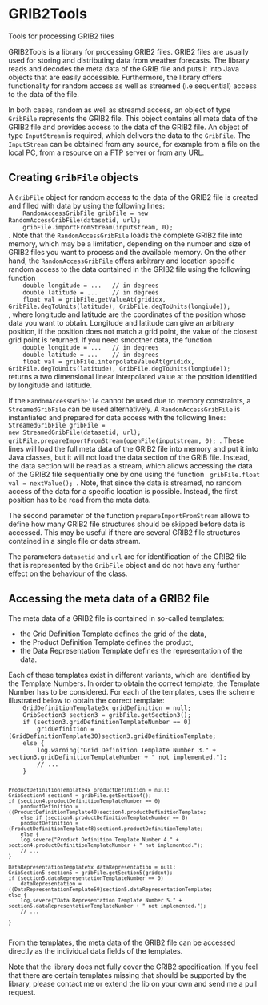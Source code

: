 # GRIB2Tools
Tools for processing GRIB2 files

GRIB2Tools is a library for processing GRIB2 files. GRIB2 files are usually used for storing and distributing data from weather forecasts. The library reads and decodes the meta data of the GRIB file and puts it into Java objects that are easily accessible. Furthermore, the library offers functionality for random access as well as streamed (i.e sequential) access to the data of the file.

In both cases, random as well as streamd access, an object of type <code>GribFile</code> represents the GRIB2 file. This object contains all meta data of the GRIB2 file and provides access to the data of the GRIB2 file. An object of type <code>InputStream</code> is required, which delivers the data to the <code>GribFile</code>. The <code>InputStream</code> can be obtained from any source, for example from a file on the local PC, from a resource on a FTP server or from any URL. 

<h2>Creating <code>GribFile</code> objects</h2>
A <code>GribFile</code> object for random access to the data of the GRIB2 file is created and filled with data by using the following lines: 
<code>		
    RandomAccessGribFile gribFile = new RandomAccessGribFile(datasetid, url);
    gribFile.importFromStream(inputstream, 0);
</code>.
Note that the <code>RandomAccessGribFile</code> loads the complete GRIB2 file into memory, which may be a limitation, depending on the number and size of GRIB2 files you want to process and the available memory. On the other hand, the <code>RandomAccessGribFile</code> offers arbitrary and location specific random access to the data contained in the GRIB2 file using the following function
<code>    
    double longitude = ...   // in degrees
    double latitude = ...    // in degrees
    float val = gribFile.getValueAt(grididx, GribFile.degToUnits(latitude), GribFile.degToUnits(longiude));
</code>,
where longitude and latitude are the coordinates of the position whose data you want to obtain. Longitude and latitude can give an arbitrary position, if the position does not match a grid point, the value of the closest grid point is returned. If you need smoother data, the function
<code>    
    double longitude = ...   // in degrees
    double latitude = ...    // in degrees
    float val = gribFile.interpolateValueAt(grididx, GribFile.degToUnits(latitude), GribFile.degToUnits(longiude));
</code>
returns a two dimensional linear interpolated value at the position identified by longitude and latitude.

If the <code>RandomAccessGribFile</code> cannot be used due to memory constraints, a <code>StreamedGribFile</code> can be used alternatively. A <code>RandomAccessGribFile</code> is instantiated and prepared for data access with the following lines:
<code>
	StreamedGribFile gribFile = new StreamedGribFile(datasetid, url);
	gribFile.prepareImportFromStream(openFile(inputstream, 0);
</code>.
These lines will load the full meta data of the GRIB2 file into memory and put it into Java classes, but it will not load the data section of the GRIB file. Instead, the data section will be read as a stream, which allows accessing the data of the GRIB2 file sequentially one by one using the function
<code>
    gribFile.float val = nextValue();
</code>.
Note, that since the data is streamed, no random access of the data for a specific location is possible. Instead, the first position has to be read from the meta data.

The second parameter of the function <code>prepareImportFromStream</code> allows to define how many GRIB2 file structures should be skipped before data is accessed. This may be useful if there are several GRIB2 file structures contained in a single file or data stream.

The parameters <code>datasetid</code> and <code>url</code> are for identification of the GRIB2 file that is represented by the <code>GribFile</code> object and do not have any further effect on the behaviour of the class.

<h2> Accessing the meta data of a GRIB2 file</h2>
The meta data of a GRIB2 file is contained in so-called templates:
<ul>
	<li>the Grid Definition Template defines the grid of the data,</li>
	<li>the Product Definition Template defines the product,</li>
	<li>the Data Representation Template defines the representation of the data.</li>
</ul>
Each of these templates exist in different variants, which are identified by the Template Numbers. In order to obtain the correct template, the Template Number has to be considered. For each of the templates, uses the scheme illustrated below to obtain the correct template:
<code>
	GridDefinitionTemplate3x gridDefinition = null;
	GribSection3 section3 = gribFile.getSection3();		
	if (section3.gridDefinitionTemplateNumber == 0)
		gridDefinition = (GridDefinitionTemplate30)section3.gridDefinitionTemplate;
	else {
		log.warning("Grid Definition Template Number 3." + section3.gridDefinitionTemplateNumber + " not implemented.");
		// ...
	}

	ProductDefinitionTemplate4x productDefinition = null;
	GribSection4 section4 = gribFile.getSection4();
	if (section4.productDefinitionTemplateNumber == 0)
		productDefinition = ((ProductDefinitionTemplate40)section4.productDefinitionTemplate;
    	else if (section4.productDefinitionTemplateNumber == 8)
		productDefinition = (ProductDefinitionTemplate48)section4.productDefinitionTemplate;
    	else {
		log.severe("Product Definition Template Number 4." + section4.productDefinitionTemplateNumber + " not implemented.");
		// ...
	}

	DataRepresentationTemplate5x dataRepresentation = null;
	GribSection5 section5 = gribFile.getSection5(gridcnt);
	if (section5.dataRepresentationTemplateNumber == 0)
		dataRepresentation = ((DataRepresentationTemplate50)section5.dataRepresentationTemplate;
	else {
		log.severe("Data Representation Template Number 5." + section5.dataRepresentationTemplateNumber + " not implemented.");
		// ...
	
	}
</code>
From the templates, the meta data of the GRIB2 file can be accessed directly as the individual data fields of the templates.

Note that the library does not fully cover the GRIB2 specification. If you feel that there are certain templates missing that should be supported by the library, please contact me or extend the lib on your own and send me a pull request.
